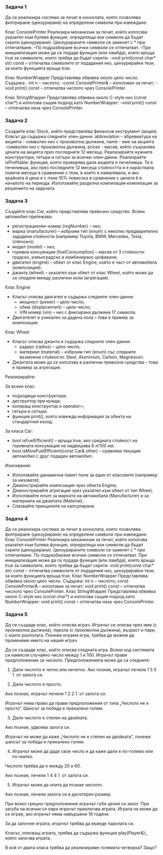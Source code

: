 ### Задача 1
Да се реализира система за печат в конзолата, която позволява филтриране (цензуриране) на определени символи при извеждане.

Клас ConsolePrinter
Реализира механизъм за печат, който използва указател към булева функция, определяща кои символи да бъдат скрити (цензурирани). Цензурираните символи се заменят с * при отпечатване.
-По подразбиране всички символи се отпечатват.
-При инициализация може да се подаде функция (или ламбда), която връща true за символите, които трябва да бъдат скрити.
-void print(const char* str) const – отпечатва символите от подадения низ, цензурирайки тези, за които функцията връща true.

Клас NumberWrapper
Представлява обвивка около цяло число. Съдържа:
-int n – числото;
-const ConsolePrinter& – използван за печат;
-void print() const – отпечатва числото чрез ConsolePrinter.

Клас StringWrapper
Представлява обвивка около C-style низ (const char*) и използва същия подход като NumberWrapper:
-void print() const – отпечатва низа чрез ConsolePrinter.

### Задача 2
Създайте клас Stock, който представлява финансов инструмент (акция). Класът да
съдържа следните член-данни: abbreviation – абревиатура на акцията - символен низ с произволна дължина, name - име на акцията -символен низ с произволна дължина, prices - масив, който съхранява цената на акцията през последните 12
месеца. Реализирайте нужните конструктори, гетъри и сетъри за всички член-данни. Реализрайте
isProfitable: функция, която проверява дали акцията е печеливша. Тя е печеливша,
ако през последните 12 месеца стойността ѝ е нараствала повече месеци в
сравнение с тези, в които е намалявала, и ако крайната й цена е с поне 10% повисока в сравнение с цената й в началото на периода. Използвайте разделна
компилация компилация за решението на задачата. 

### Задача 3
Създайте клас Car, който представлява превозно средство. Всеки автомобил притежава:
- регистрационен номер (regNumber) – низ;
- марка (manufacturer) – изброим тип (enum) с няколко предварително зададени стойности (например Toyota, BMW, Mercedes, Tesla, Unknown);
- модел (model) – низ;
- горивна консумация (fuelConsumption) – масив от 3 стойности: градско, извънградско и комбинирано шофиране;
- двигател (engine) – обект от клас Engine, който е част от автомобила (композиция);
- джанта (wheel) – указател към обект от клас Wheel, който може да се споделя между различни коли (агрегация).

Клас Engine
- Класът описва двигател и съдържа следните член-данни:
  - мощност (power) – цяло число;
  - обем (displacement) – цяло число;
  - VIN номер (vin) – низ с фиксирана дължина 17 символа.
- Двигателят е уникален за дадена кола – това е пример за композиция.

Клас Wheel
- Класът описва джанта и съдържа следните член-данни:
  - радиус (radius) – цяло число;
  - материал (material) – изброим тип (enum) със следните възможни стойности: Steel, Aluminium, Carbon, Magnesium.
- Джантата може да се използва в различни превозни средства – това е пример за агрегация.

Реализирайте:

За всеки клас:
- подходящи конструктори;
- деструктор при нужда;
- копиращ конструктор и operator=;
- гетъри и сетъри;
- функция print(), която извежда информация за обекта на стандартния изход.

За класа Car:
- bool isFuelEfficient() – връща true, ако средната стойност на горивната консумация не надвишава 6 л/100 км;
- bool isMoreFuelEfficient(const Car& other) – сравнява текущия автомобил с друг подаден автомобил.

Изисквания:
- Използвайте динамична памет поне за един от класовете (например за низовете);
- Демонстрирайте композиция чрез обекта Engine;
- Демонстрирайте агрегация чрез указател към обект от тип Wheel;
- Използвайте enum за марката на автомобила (Manufacturer) и за материала на джантата (Material);
- Спазвайте принципите на капсулиране.
### Задача 4
Да се реализира система за печат в конзолата, която позволява филтриране (цензуриране) на определени символи при извеждане.
Клас ConsolePrinter Реализира механизъм за печат, който използва указател към булева функция, определяща кои символи да бъдат скрити (цензурирани). 
Цензурираните символи се заменят с * при отпечатване. По подразбиране всички символи се отпечатват. При инициализация може да се подаде функция (или ламбда), 
която връща true за символите, които трябва да бъдат скрити. void print(const char* str) const – отпечатва символите от подадения низ, цензурирайки тези,
за които функцията връща true. Клас NumberWrapper Представлява обвивка около цяло число.
Съдържа: int n – числото; const ConsolePrinter& – използван за печат; void print() const – отпечатва числото чрез ConsolePrinter.
Клас StringWrapper Представлява обвивка около C-style низ (const char*) и използва същия подход като NumberWrapper: 
void print() const – отпечатва низа чрез ConsolePrinter.

### Задача 5
Да се създаде клас, който описва играч. Играчът се описва чрез име (с произволна дължина), парола (с произволна дължина), възраст и пари, с които разполага.
Понеже играем игра, трябва да можем да променяме името на нашия играч.

Да се създаде клас, който описва следната игра. Всеки ход системата си намисля случайно число между 1 и 100. Играчът прави предположение за числото.
Предположенията може да са следните:

1. Дали числото е четно или нечетно. Ако познае, играчът печели 
1
5
5
1
​
  от залога си.

2. Дали числото е просто.

Ако познае, играчът печели 
1
2
2
1
​
  от залога си.

Играчът няма право да прави предположения от типа „Числото не е просто“. Шансът за победа е прекалено голям.

3. Дали числото е степен на двойката.

Ако познае, удвоява залога си.

Играчът не може да каже „Числото не е степен на двойката“, понеже шансът за победа е прекалено голям.

4. Играчът може да даде свое число и да каже дали е по-голямо или по-малко.

Числото трябва да е между 20 и 60.

Ако познае, печели 
1
4
4
1
​
  от залога си.

5. Играчът може да опита да познае числото.

Ако познае, печели залога си в десеторен размер.

При всяко грешно предположение играчът губи целия си залог.
При загуба на всички си пари играчът приключва играта.
Играта не може да се играе, ако играчът няма навършени 18 години.

За да започне играта, играчът трябва да въведе паролата си.

Класът, описващ играта, трябва да съдържа функция play(Player&);, която започва играта.

В кой от двата класа трябва да реализираме голямата четворка? Защо?
